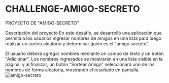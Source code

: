 # CHALLENGE-AMIGO-SECRETO
PROYECTO DE "AMIGO-SECRETO"

Descripción del proyecto
En este desafío, se desarrolló una aplicación que permita a los usuarios ingresar nombres de amigos en una lista para luego realizar un sorteo aleatorio y determinar quién es el "amigo secreto".

El usuario deberá agregar nombres mediante un campo de texto y un botón "Adicionar". Los nombres ingresados se mostrarán en una lista visible en la página, y al finalizar, un botón "Sortear Amigo" seleccionará uno de los nombres de forma aleatoria, mostrando el resultado en pantalla.
![amigo-secreto](https://github.com/user-attachments/assets/4ccc17c1-4c37-441a-b3f7-afb9d039c300)
